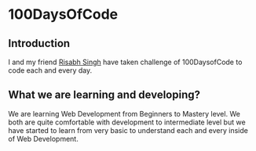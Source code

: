# 100DaysOfCode

## Introduction

I and my friend [Risabh Singh](https://github.com/mindninjaX) have taken challenge of 100DaysofCode to code each and every day. 

## What we are learning and developing?

We are learning Web Development from Beginners to Mastery level. We both are quite comfortable with development to intermediate level but 
we have started to learn from very basic to understand each and every inside of Web Development.
